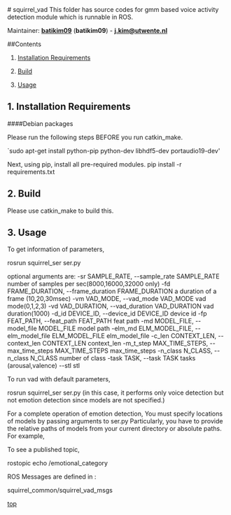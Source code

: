 <a id="top"/> 
# squirrel_vad
This folder has source codes for gmm based voice activity detection module which is runnable in ROS.

Maintainer: [**batikim09**](https://github.com/**github-user**/) (**batikim09**) - **j.kim@utwente.nl**

##Contents
1. <a href="#1--installation-requirements">Installation Requirements</a>

2. <a href="#2--build">Build</a>

3. <a href="#3--usage">Usage</a>

## 1. Installation Requirements <a id="1--installation-requirements"/>
####Debian packages

Please run the following steps BEFORE you run catkin_make.

`sudo apt-get install python-pip python-dev libhdf5-dev portaudio19-dev'

Next, using pip, install all pre-required modules.
pip install -r requirements.txt

## 2. Build <a id="2--build"/>

Please use catkin_make to build this.

## 3. Usage <a id="3--usage"/>
To get information of parameters, 

rosrun squirrel_ser ser.py

optional arguments are:
  -sr SAMPLE_RATE, --sample_rate SAMPLE_RATE
                        number of samples per sec(8000,16000,32000 only)
  -fd FRAME_DURATION, --frame_duration FRAME_DURATION
                        a duration of a frame (10,20,30msec)
  -vm VAD_MODE, --vad_mode VAD_MODE
                        vad mode(0,1,2,3)
  -vd VAD_DURATION, --vad_duration VAD_DURATION
                        vad duration(1000)
  -d_id DEVICE_ID, --device_id DEVICE_ID
                        device id
  -fp FEAT_PATH, --feat_path FEAT_PATH
                        feat path
  -md MODEL_FILE, --model_file MODEL_FILE
                        model path
  -elm_md ELM_MODEL_FILE, --elm_model_file ELM_MODEL_FILE
                        elm_model_file
  -c_len CONTEXT_LEN, --context_len CONTEXT_LEN
                        context_len
  -m_t_step MAX_TIME_STEPS, --max_time_steps MAX_TIME_STEPS
                        max_time_steps
  -n_class N_CLASS, --n_class N_CLASS
                        number of class
  -task TASK, --task TASK
                        tasks (arousal,valence)
  --stl                 stl
  
To run vad with default parameters,

rosrun squirrel_ser ser.py
(in this case, it performs only voice detection but not emotion detection since models are not specified.)

For a complete operation of emotion detection,
You must specify locations of models by passing arguments to ser.py
Particularly, you have to provide the relative paths of models from your current directory or absolute paths. For example,


To see a published topic,

rostopic echo /emotional_category

ROS Messages are defined in :

squirrel_common/squirrel_vad_msgs

<a href="#top">top</a>
